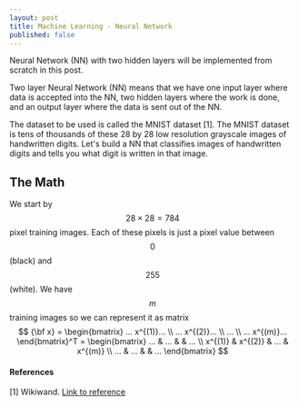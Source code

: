 ```yaml
---
layout: post
title: Machine Learning - Neural Network
published: false
---
```


Neural Network (NN) with two hidden layers will be implemented from scratch in this post.

Two layer Neural Network (NN) means that we have one input layer where data is accepted into the NN, two hidden layers where the work is done, 
and an output layer where the data is sent out of the NN.

The dataset to be used is called the MNIST dataset [1]. The MNIST dataset is tens of thousands of these 28 by 28 low resolution grayscale images of handwritten digits.
Let's build a NN that classifies images of handwritten digits and tells you what digit is written in that image.

## The Math

We start by $$28 \times 28 = 784$$ pixel training images. Each of these pixels is just a pixel value between $$0$$ (black) and $$255$$ (white).
We have $$m$$ training images so we can represent it as matrix
$$
{\bf x} = \begin{bmatrix} ... x^{(1)}... \\ ... x^{(2)}... \\ ... \\ ... x^{(m)}... \end{bmatrix}^T = \begin{bmatrix} ... & ... &  & ... \\ x^{(1)} & x^{(2)} & ... & x^{(m)} \\ ... & ... & & ... \end{bmatrix}
$$


#### References

[1] Wikiwand. [Link to reference](https://www.wikiwand.com/en/MNIST_database)
